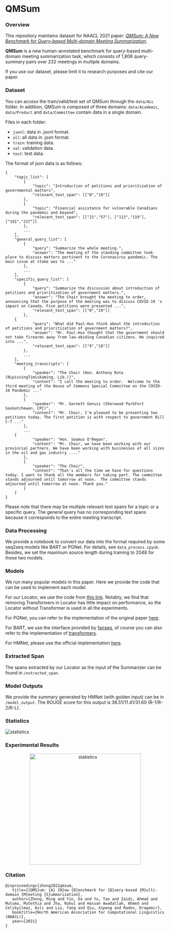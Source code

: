 # QMSum

### Overview
This repository maintains dataset for NAACL 2021 paper: *[QMSum: A New Benchmark for Query-based Multi-domain Meeting Summarization](https://arxiv.org/abs/2104.05938)*.

**QMSum** is a new human-annotated benchmark for query-based multi-domain meeting summarization task, which consists of 1,808 query-summary pairs over 232 meetings in multiple domains.

If you use our dataset, please limit it to research purposes and cite our paper.

### Dataset
You can access the train/valid/test set of QMSum through the ```data/ALL``` folder. In addition, QMSum is composed of three domains: ```data/Academic```, ```data/Product``` and ```data/Committee``` contain data in a single domain.

Files in each folder:

* ```jsonl```: data in .jsonl format.
* ```all```: all data in .json format.
* ```train```: training data.
* ```val```: validation data.
* ```test```: test data.

The format of json data is as follows:

```
{
    "topic_list": [
        {
            "topic": "Introduction of petitions and prioritization of governmental matters",
            "relevant_text_span": [["0","19"]]
        },
        {
            "topic": "Financial assistance for vulnerable Canadians during the pandemic and beyond",
            "relevant_text_span": [["21","57"], ["113","119"], ["191","217"]]
        },
        ...
    ],
    "general_query_list": [
        {
            "query": "Summarize the whole meeting.",
            "answer": "The meeting of the standing committee took place to discuss matters pertinent to the Coronavirus pandemic. The main issue at stake was to ..."
        },
        ...
    ],
    "specific_query_list": [
        {
            "query": "Summarize the discussion about introduction of petitions and prioritization of government matters.",
            "answer": "The Chair brought the meeting to order, announcing that the purpose of the meeting was to discuss COVID-19 's impact on Canada. Five petitions were presented ...",
            "relevant_text_span": [["0","19"]]
        },
	{
            "query": "What did Paul-Hus think about the introduction of petitions and prioritization of government matters?",
            "answer": "Mr. Paul-Hus thought that the government should not take firearms away from law-abiding Canadian citizens. He inquired into ...",
            "relevant_text_span": [["9","18"]]
        },
        ...
    ],
    "meeting_transcripts": [
        {
            "speaker": "The Chair (Hon. Anthony Rota (NipissingTimiskaming, Lib.))",
            "content": "I call the meeting to order.  Welcome to the third meeting of the House of Commons Special Committee on the COVID-19 Pandemic ..."
        },
        {
            "speaker": "Mr. Garnett Genuis (Sherwood ParkFort Saskatchewan, CPC)",
            "content": "Mr. Chair, I'm pleased to be presenting two petitions today. The first petition is with respect to government Bill C-7 ..."
        },
        ...
	{
            "speaker": "Hon. Seamus O'Regan",
            "content": "Mr. Chair, we have been working with our provincial partners. We have been working with businesses of all sizes in the oil and gas industry ...."
        },
        {
            "speaker": "The Chair",
            "content": "That's all the time we have for questions today. I want to thank all the members for taking part. The committee stands adjourned until tomorrow at noon.  The committee stands adjourned until tomorrow at noon. Thank you."
        }
    ]
}
```
Please note that there may be multiple relevant text spans for a topic or a specific query. The general query has no corresponding text spans because it corresponds to the entire meeting transcript.

### Data Processing
We provide a notebook to convert our data into the format required by some seq2seq models like BART or PGNet. For details, see ```data_process.ipynb```. Besides, we set the maximum source length during training to 2048 for these two models.

### Models
We run many popular models in this paper. Here we provide the code that can be used to implement each model.

For our Locator, we use the code from [this link](https://github.com/maszhongming/Effective_Extractive_Summarization). Notably, we find that removing Transformers in Locator has little impact on performance, so the Locator without Transformer is used in all the experiments.

For PGNet, you can refer to the implementation of the original paper [here](https://github.com/abisee/pointer-generator).

For BART, we use the interface provided by [fairseq](https://github.com/pytorch/fairseq/blob/master/examples/bart/README.summarization.md), of course you can also refer to the implementation of [transformers](https://github.com/huggingface/transformers/tree/master/examples/pytorch/summarization).

For HMNet, please use the official implementation [here](https://github.com/microsoft/HMNet).

### Extracted Span
The spans extracted by our Locator as the input of the Summarizer can be found in ```/extracted_span```.

### Model Outputs
We provide the summary generated by HMNet (with golden input) can be in ```/model_output```. The ROUGE score for this output is 36.51/11.41/31.60 (R-1/R-2/R-L).

### Statistics
<p align="justify">
  <img src="https://github.com/Yale-LILY/QMSum/blob/main/figures/Statistics.jpg" alt="statistics">
</p>

### Experimental Results
<p align="center">
  <img src="https://github.com/Yale-LILY/QMSum/blob/main/figures/Experimental%20Results.jpg" width="350" alt="statistics">
</p>

### Citation
```
@inproceedings{zhong2021qmsum,
   title={{QMS}um: {A} {N}ew {B}enchmark for {Q}uery-based {M}ulti-domain {M}eeting {S}ummarization},
   author={Zhong, Ming and Yin, Da and Yu, Tao and Zaidi, Ahmad and Mutuma, Mutethia and Jha, Rahul and Hassan Awadallah, Ahmed and Celikyilmaz, Asli and Liu, Yang and Qiu, Xipeng and Radev, Dragomir},
   booktitle={North American Association for Computational Linguistics (NAACL)},
   year={2021}
}
```
